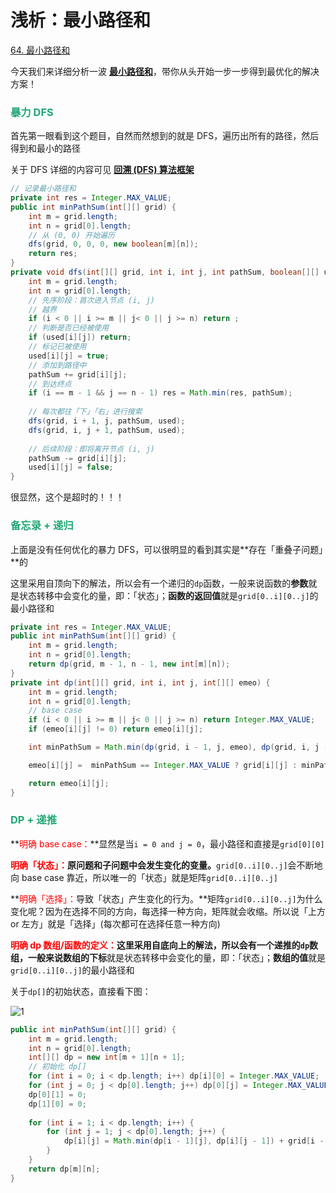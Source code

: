 # 浅析：最小路径和

[64. 最小路径和](https://leetcode-cn.com/problems/minimum-path-sum/)



今天我们来详细分析一波 **[最小路径和](https://leetcode-cn.com/problems/minimum-path-sum/)**，带你从头开始一步一步得到最优化的解决方案！

### <font color=#1FA774>暴力 DFS</font>

首先第一眼看到这个题目，自然而然想到的就是 DFS，遍历出所有的路径，然后得到和最小的路径

关于 DFS 详细的内容可见 **[回溯 (DFS) 算法框架](./回溯(DFS).html)**

```java
// 记录最小路径和
private int res = Integer.MAX_VALUE;
public int minPathSum(int[][] grid) {
    int m = grid.length;
    int n = grid[0].length;
    // 从 (0, 0) 开始遍历
    dfs(grid, 0, 0, 0, new boolean[m][n]);
    return res;
}
private void dfs(int[][] grid, int i, int j, int pathSum, boolean[][] used) {
    int m = grid.length;
    int n = grid[0].length;
    // 先序阶段：首次进入节点 (i, j)
    // 越界
    if (i < 0 || i >= m || j< 0 || j >= n) return ;
    // 判断是否已经被使用
    if (used[i][j]) return;
    // 标记已被使用
    used[i][j] = true;
    // 添加到路径中
    pathSum += grid[i][j];
    // 到达终点
    if (i == m - 1 && j == n - 1) res = Math.min(res, pathSum);
    
    // 每次都往「下」「右」进行搜索
    dfs(grid, i + 1, j, pathSum, used);
    dfs(grid, i, j + 1, pathSum, used);
    
    // 后续阶段：即将离开节点 (i, j)
    pathSum -= grid[i][j];
    used[i][j] = false;
}
```

很显然，这个是超时的！！！

### <font color=#1FA774>备忘录 + 递归</font>

上面是没有任何优化的暴力 DFS，可以很明显的看到其实是**存在「重叠子问题」**的

这里采用自顶向下的解法，所以会有一个递归的`dp`函数，一般来说函数的**参数**就是状态转移中会变化的量，即：「状态」；**函数的返回值**就是`grid[0..i][0..j]`的最小路径和

```java
private int res = Integer.MAX_VALUE;
public int minPathSum(int[][] grid) {
    int m = grid.length;
    int n = grid[0].length;
    return dp(grid, m - 1, n - 1, new int[m][n]);
}
private int dp(int[][] grid, int i, int j, int[][] emeo) {
    int m = grid.length;
    int n = grid[0].length;
    // base case
    if (i < 0 || i >= m || j< 0 || j >= n) return Integer.MAX_VALUE;
    if (emeo[i][j] != 0) return emeo[i][j];

    int minPathSum = Math.min(dp(grid, i - 1, j, emeo), dp(grid, i, j - 1, emeo));

    emeo[i][j] =  minPathSum == Integer.MAX_VALUE ? grid[i][j] : minPathSum + grid[i][j];

    return emeo[i][j];
}
```

### <font color=#1FA774>DP + 递推</font>

**<font color='red'>明确 base case：</font>**显然是当`i = 0 and j = 0`，最小路径和直接是`grid[0][0]`

**<font color='red'>明确「状态」：</font>原问题和子问题中会发生变化的变量。**`grid[0..i][0..j]`会不断地向 base case 靠近，所以唯一的「状态」就是矩阵`grid[0..i][0..j]`

**<font color='red'>明确「选择」：</font>导致「状态」产生变化的行为。**矩阵`grid[0..i][0..j]`为什么变化呢？因为在选择不同的方向，每选择一种方向，矩阵就会收缩。所以说「上方 or 左方」就是「选择」(每次都可在选择任意一种方向)

**<font color='red'>明确 dp 数组/函数的定义：</font>**这里采用自底向上的解法，所以会有一个递推的`dp`数组，一般来说数组的**下标**就是状态转移中会变化的量，即：「状态」；**数组的值**就是`grid[0..i][0..j]`的最小路径和

关于`dp[]`的初始状态，直接看下图：

![1](https://cdn.jsdelivr.net/gh/LFool/image-hosting@master/20220425/1317321650863852cfCgJP1.svg)

```java
public int minPathSum(int[][] grid) {
    int m = grid.length;
    int n = grid[0].length;
    int[][] dp = new int[m + 1][n + 1];
    // 初始化 dp[]
    for (int i = 0; i < dp.length; i++) dp[i][0] = Integer.MAX_VALUE;
    for (int j = 0; j < dp[0].length; j++) dp[0][j] = Integer.MAX_VALUE;
    dp[0][1] = 0;
    dp[1][0] = 0;
    
    for (int i = 1; i < dp.length; i++) {
        for (int j = 1; j < dp[0].length; j++) {
            dp[i][j] = Math.min(dp[i - 1][j], dp[i][j - 1]) + grid[i - 1][j - 1];
        }
    }
    return dp[m][n];
}
```

